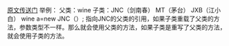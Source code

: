 [原文传送门](https://www.cnblogs.com/chenssy/p/3372798.html)
举例：
父类：wine 
子类：JNC（剑南春） MT（茅台） JXB（江小白）
wine a=new JNC（）;
指向JNC的父类的引用，如果子类重载了父类的方法，参数类型不一样。那么就会使用父类的方法，如果子类是重写了父类的方法，就会使用子类的方法。
